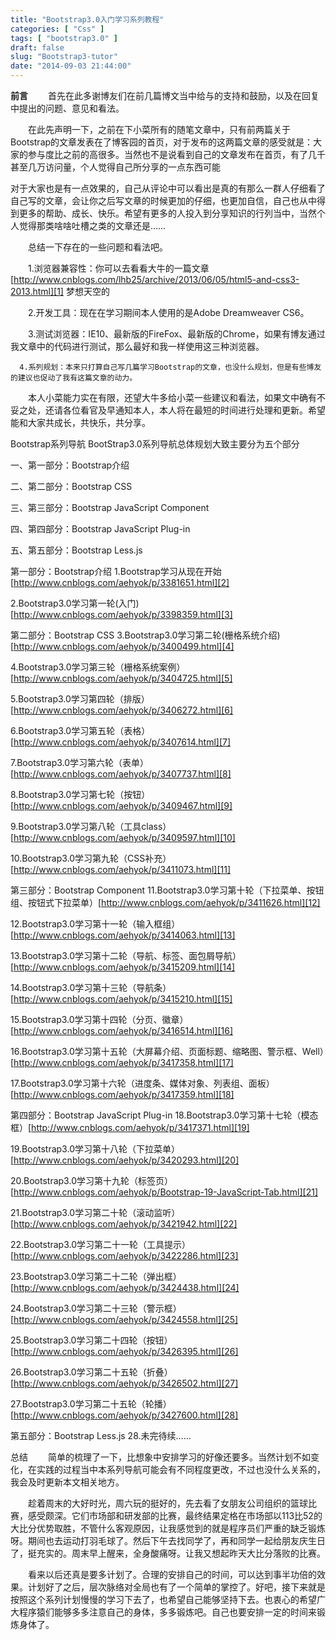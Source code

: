 ```yaml
---
title: "Bootstrap3.0入门学习系列教程"
categories: [ "Css" ]
tags: [ "bootstrap3.0" ]
draft: false
slug: "Bootstrap3-tutor"
date: "2014-09-03 21:44:00"
---
```


**前言**
　　首先在此多谢博友们在前几篇博文当中给与的支持和鼓励，以及在回复中提出的问题、意见和看法。

　　在此先声明一下，之前在下小菜所有的随笔文章中，只有前两篇关于Bootstrap的文章发表在了博客园的首页，对于发布的这两篇文章的感受就是：大家的参与度比之前的高很多。当然也不是说看到自己的文章发布在首页，有了几千甚至几万访问量，个人觉得自己所分享的一点东西可能


<!--more-->


对于大家也是有一点效果的，自己从评论中可以看出是真的有那么一群人仔细看了自己写的文章，会让你之后写文章的时候更加的仔细，也更加自信，自己也从中得到更多的帮助、成长、快乐。希望有更多的人投入到分享知识的行列当中，当然个人觉得那类啥啥吐槽之类的文章还是……

　　总结一下存在的一些问题和看法吧。

　　1.浏览器兼容性：你可以去看看大牛的一篇文章[http://www.cnblogs.com/lhb25/archive/2013/06/05/html5-and-css3-2013.html][1]  梦想天空的

　　2.开发工具：现在在学习期间本人使用的是Adobe Dreamweaver CS6。

　　3.测试浏览器：IE10、最新版的FireFox、最新版的Chrome，如果有博友通过我文章中的代码进行测试，那么最好和我一样使用这三种浏览器。

      4.系列规划：本来只打算自己写几篇学习Bootstrap的文章，也没什么规划，但是有些博友的建议也促动了我有这篇文章的动力。

　　本人小菜能力实在有限，还望大牛多给小菜一些建议和看法，如果文中确有不妥之处，还请各位看官及早通知本人，本人将在最短的时间进行处理和更新。希望能和大家共成长，共快乐，共分享。

Bootstrap系列导航
BootStrap3.0系列导航总体规划大致主要分为五个部分

一、第一部分：Bootstrap介绍

二、第二部分：Bootstrap CSS

三、第三部分：Bootstrap JavaScript Component

四、第四部分：Bootstrap JavaScript Plug-in

五、第五部分：Bootstrap Less.js

第一部分：Bootstrap介绍
1.Bootstrap学习从现在开始 [http://www.cnblogs.com/aehyok/p/3381651.html][2]

2.Bootstrap3.0学习第一轮(入门)[http://www.cnblogs.com/aehyok/p/3398359.html][3]

第二部分：Bootstrap CSS
3.Bootstrap3.0学习第二轮(栅格系统介绍)[http://www.cnblogs.com/aehyok/p/3400499.html][4]

4.Bootstrap3.0学习第三轮（栅格系统案例）[http://www.cnblogs.com/aehyok/p/3404725.html][5]

5.Bootstrap3.0学习第四轮（排版）[http://www.cnblogs.com/aehyok/p/3406272.html][6]

6.Bootstrap3.0学习第五轮（表格）[http://www.cnblogs.com/aehyok/p/3407614.html][7]

7.Bootstrap3.0学习第六轮（表单）[http://www.cnblogs.com/aehyok/p/3407737.html][8]

8.Bootstrap3.0学习第七轮（按钮）[http://www.cnblogs.com/aehyok/p/3409467.html][9]

9.Bootstrap3.0学习第八轮（工具class）[http://www.cnblogs.com/aehyok/p/3409597.html][10]

10.Bootstrap3.0学习第九轮（CSS补充）[http://www.cnblogs.com/aehyok/p/3411073.html][11]

第三部分：Bootstrap Component
11.Bootstrap3.0学习第十轮（下拉菜单、按钮组、按钮式下拉菜单）[http://www.cnblogs.com/aehyok/p/3411626.html][12]

12.Bootstrap3.0学习第十一轮（输入框组）[http://www.cnblogs.com/aehyok/p/3414063.html][13]

13.Bootstrap3.0学习第十二轮（导航、标签、面包屑导航）[http://www.cnblogs.com/aehyok/p/3415209.html][14]

14.Bootstrap3.0学习第十三轮（导航条）[http://www.cnblogs.com/aehyok/p/3415210.html][15]

15.Bootstrap3.0学习第十四轮（分页、徽章）[http://www.cnblogs.com/aehyok/p/3416514.html][16]

16.Bootstrap3.0学习第十五轮（大屏幕介绍、页面标题、缩略图、警示框、Well）[http://www.cnblogs.com/aehyok/p/3417358.html][17]

17.Bootstrap3.0学习第十六轮（进度条、媒体对象、列表组、面板）[http://www.cnblogs.com/aehyok/p/3417359.html][18]

第四部分：Bootstrap JavaScript Plug-in
18.Bootstrap3.0学习第十七轮（模态框）[http://www.cnblogs.com/aehyok/p/3417371.html][19]

19.Bootstrap3.0学习第十八轮（下拉菜单）[http://www.cnblogs.com/aehyok/p/3420293.html][20]

20.Bootstrap3.0学习第十九轮（标签页）[http://www.cnblogs.com/aehyok/p/Bootstrap-19-JavaScript-Tab.html][21]

21.Bootstrap3.0学习第二十轮（滚动监听）[http://www.cnblogs.com/aehyok/p/3421942.html][22]

22.Bootstrap3.0学习第二十一轮（工具提示）[http://www.cnblogs.com/aehyok/p/3422286.html][23]

23.Bootstrap3.0学习第二十二轮（弹出框）[http://www.cnblogs.com/aehyok/p/3424438.html][24]

24.Bootstrap3.0学习第二十三轮（警示框）[http://www.cnblogs.com/aehyok/p/3424558.html][25]

25.Bootstrap3.0学习第二十四轮（按钮）[http://www.cnblogs.com/aehyok/p/3426395.html][26]

26.Bootstrap3.0学习第二十五轮（折叠）[http://www.cnblogs.com/aehyok/p/3426502.html][27]

27.Bootstrap3.0学习第二十五轮（轮播）[http://www.cnblogs.com/aehyok/p/3427600.html][28]

第五部分：Bootstrap Less.js
28.未完待续……

总结
　　简单的梳理了一下，比想象中安排学习的好像还要多。当然计划不如变化，在实践的过程当中本系列导航可能会有不同程度更改，不过也没什么关系的，我会及时更新本文相关地方。

　　趁着周末的大好时光，周六玩的挺好的，先去看了女朋友公司组织的篮球比赛，感受颇深。它们市场部和研发部的比赛，最终结果定格在市场部以113比52的大比分优势取胜，不管什么客观原因，让我感觉到的就是程序员们严重的缺乏锻炼呀。期间也去运动打羽毛球了。然后下午去找同学了，再和同学一起给朋友庆生日了，挺充实的。周末早上醒来，全身酸痛呀。让我又想起昨天大比分落败的比赛。

　　看来以后还真是要多计划了。合理的安排自己的时间，可以达到事半功倍的效果。计划好了之后，层次脉络对全局也有了一个简单的掌控了。好吧，接下来就是按照这个系列计划慢慢的学习下去了，也希望自己能够坚持下去。也衷心的希望广大程序猿们能够多多注意自己的身体，多多锻炼吧。自己也要安排一定的时间来锻炼身体了。


  [1]: http://www.cnblogs.com/lhb25/archive/2013/06/05/html5-and-css3-2013.html
  [2]: http://www.cnblogs.com/aehyok/p/3381651.html
  [3]: http://www.cnblogs.com/aehyok/p/3398359.html
  [4]: http://www.cnblogs.com/aehyok/p/3404725.html
  [5]: http://www.cnblogs.com/aehyok/p/3404725.html
  [6]: http://www.cnblogs.com/aehyok/p/3406272.html
  [7]: http://www.cnblogs.com/aehyok/p/3407614.html
  [8]: http://www.cnblogs.com/aehyok/p/3407737.html
  [9]: http://www.cnblogs.com/aehyok/p/3409467.html
  [10]: http://www.cnblogs.com/aehyok/p/3409597.html
  [11]: http://www.cnblogs.com/aehyok/p/3411073.html
  [12]: http://www.cnblogs.com/aehyok/p/3411626.html
  [13]: http://www.cnblogs.com/aehyok/p/3414063.html
  [14]: http://www.cnblogs.com/aehyok/p/3415209.html
  [15]: http://www.cnblogs.com/aehyok/p/3415210.html
  [16]: http://www.cnblogs.com/aehyok/p/3416514.html
  [17]: http://www.cnblogs.com/aehyok/p/3417358.html
  [18]: http://www.cnblogs.com/aehyok/p/3417359.html
  [19]: http://www.cnblogs.com/aehyok/p/3417371.html
  [20]: http://www.cnblogs.com/aehyok/p/3420293.html
  [21]: http://www.cnblogs.com/aehyok/p/Bootstrap-19-JavaScript-Tab.html
  [22]: http://www.cnblogs.com/aehyok/p/3421942.html
  [23]: http://www.cnblogs.com/aehyok/p/3422286.html
  [24]: http://www.cnblogs.com/aehyok/p/3424438.html
  [25]: http://www.cnblogs.com/aehyok/p/3424558.html
  [26]: http://www.cnblogs.com/aehyok/p/3426395.html
  [27]: http://www.cnblogs.com/aehyok/p/3426502.html
  [28]: http://www.cnblogs.com/aehyok/p/3427600.html